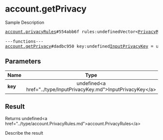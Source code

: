 # account.getPrivacy

Sample Description

<pre>
<a href="../constructor/account.privacyRules">account.privacyRules</a>#554abb6f rules:undefinedVector&lt;<a href="../type/PrivacyRule.md">PrivacyRule</a>&gt; users:undefinedVector&lt;<a href="../type/User.md">User</a>&gt; = undefined<a href="../type/account.PrivacyRules.md">account.PrivacyRules</a>;

---functions---
<a href="../method/account.getPrivacy.md">account.getPrivacy</a>#dadbc950 key:undefined<a href="../type/InputPrivacyKey.md">InputPrivacyKey</a> = undefined<a href="../type/account.PrivacyRules.md">account.PrivacyRules</a>;
</pre>

## Parameters

| Name | Type | Description |
|------|:----:|-------------|
| **key** | undefined&lt;a href=&#34;../type/InputPrivacyKey.md&#34;&gt;InputPrivacyKey&lt;/a&gt; | Param description |

## Result

Returns undefined&lt;a href=&#34;../type/account.PrivacyRules.md&#34;&gt;account.PrivacyRules&lt;/a&gt;

Describe the result

